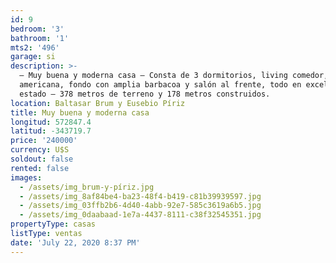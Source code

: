 ```yaml
---
id: 9
bedroom: '3'
bathroom: '1'
mts2: '496'
garage: si
description: >-
  – Muy buena y moderna casa – Consta de 3 dormitorios, living comedor, cocina
  americana, fondo con amplia barbacoa y salón al frente, todo en excelente
  estado – 378 metros de terreno y 178 metros construidos.
location: Baltasar Brum y Eusebio Píriz
title: Muy buena y moderna casa
longitud: 572847.4
latitud: -343719.7
price: '240000'
currency: U$S
soldout: false
rented: false
images:
  - /assets/img_brum-y-píriz.jpg
  - /assets/img_8af84be4-ba23-48f4-b419-c81b39939597.jpg
  - /assets/img_03ffb2b6-4d40-4abb-92e7-585c3619a6b5.jpg
  - /assets/img_0daabaad-1e7a-4437-8111-c38f32545351.jpg
propertyType: casas
listType: ventas
date: 'July 22, 2020 8:37 PM'
---
```


